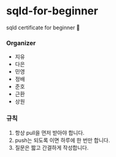 # sqld-for-beginner
sqld certificate for beginner :baby_chick:

### Organizer
- 지유
- 다은
- 민영
- 정배
- 준호
- 근환
- 상원 

### 규칙
1. 항상 pull을 먼저 받아야 합니다.
2. push는 되도록 이면 하루에 한 번만 합니다.
3. 질문은 짧고 간결하게 작성합니다.
